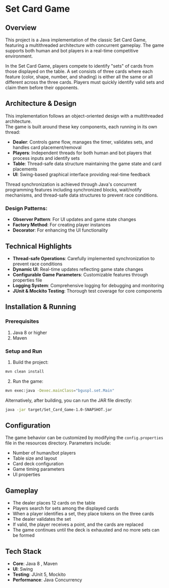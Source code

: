 # Set Card Game

## Overview

This project is a Java implementation of the classic Set Card Game, featuring a multithreaded architecture with concurrent gameplay. The game supports both human and bot players in a real-time competitive environment.

In the Set Card Game, players compete to identify "sets" of cards from those displayed on the table. A set consists of three cards where each feature (color, shape, number, and shading) is either all the same or all different across the three cards. Players must quickly identify valid sets and claim them before their opponents.

## Architecture & Design

This implementation follows an object-oriented design with a multithreaded architecture.  
The game is built around these key components, each running in its own thread:

- **Dealer**: Controls game flow, manages the timer, validates sets, and handles card placement/removal
- **Players**: Independent threads for both human and bot players that process inputs and identify sets
- **Table**: Thread-safe data structure maintaining the game state and card placements
- **UI**: Swing-based graphical interface providing real-time feedback

Thread synchronization is achieved through Java's concurrent programming features including synchronized blocks, wait/notify mechanisms, and thread-safe data structures to prevent race conditions.

### Design Patterns:

- **Observer Pattern**: For UI updates and game state changes
- **Factory Method**: For creating player instances
- **Decorator**: For enhancing the UI functionality

## Technical Highlights

- **Thread-safe Operations**: Carefully implemented synchronization to prevent race conditions
- **Dynamic UI**: Real-time updates reflecting game state changes
- **Configurable Game Parameters**: Customizable features through properties file
- **Logging System**: Comprehensive logging for debugging and monitoring
- **JUnit & Mockito Testing**: Thorough test coverage for core components

## Installation & Running

### Prerequisites

1. Java 8 or higher
2. Maven

### Setup and Run

1. Build the project:
```bash
mvn clean install
```

2. Run the game:
```bash
mvn exec:java -Dexec.mainClass="bguspl.set.Main"
```

Alternatively, after building, you can run the JAR file directly:
```bash
java -jar target/Set_Card_Game-1.0-SNAPSHOT.jar
```

## Configuration

The game behavior can be customized by modifying the `config.properties` file in the resources directory. Parameters include:

- Number of human/bot players
- Table size and layout
- Card deck configuration
- Game timing parameters
- UI properties

## Gameplay

- The dealer places 12 cards on the table
- Players search for sets among the displayed cards
- When a player identifies a set, they place tokens on the three cards
- The dealer validates the set
- If valid, the player receives a point, and the cards are replaced
- The game continues until the deck is exhausted and no more sets can be formed

## Tech Stack

- **Core**: Java 8 , Maven
- **UI**: Swing
- **Testing**: JUnit 5, Mockito
- **Performance**: Java Concurrency



